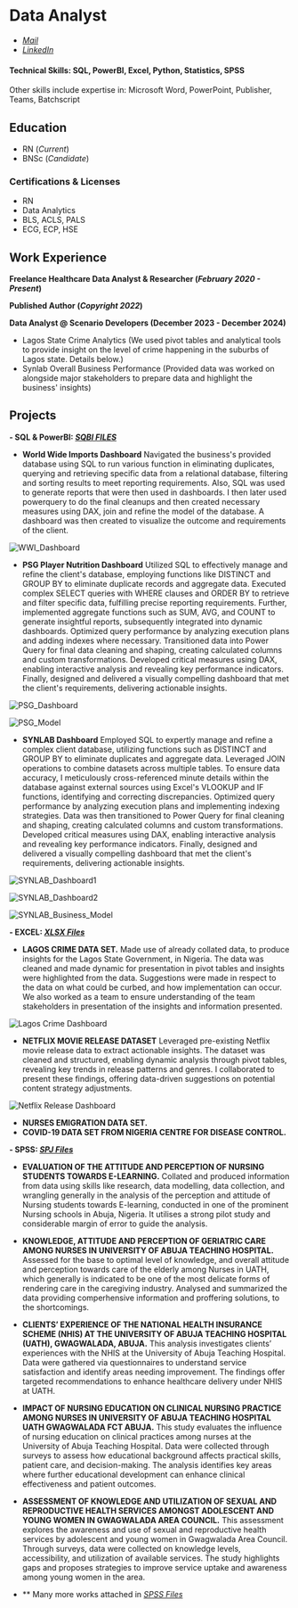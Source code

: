 # Data Analyst
- _[Mail](mailto:seysho97@gmail.com)_ 
- _[LinkedIn](www.linkedin.com/in/seyi-shokera-1b49921a8)_

#### Technical Skills: SQL, PowerBI, Excel, Python, Statistics, SPSS
Other skills include expertise in: Microsoft Word, PowerPoint, Publisher, Teams, Batchscript

## Education 
- RN (_Current_)
- BNSc (_Candidate_)

### Certifications & Licenses
- RN
- Data Analytics
- BLS, ACLS, PALS
- ECG, ECP, HSE

## Work Experience
**Freelance Healthcare Data Analyst & Researcher (_February 2020 - Present_)**

**Published Author (_Copyright 2022_)**

**Data Analyst @ Scenario Developers (December 2023 - December 2024)**
- Lagos State Crime Analytics (We used pivot tables and analytical tools to provide insight on the level of crime happening in the suburbs of Lagos state. Details below.)
- Synlab Overall Business Performance (Provided data was worked on alongside major stakeholders to prepare data and highlight the business' insights)

## Projects
**- SQL & PowerBI: _[SQBI FILES](https://tinyurl.com/yzuz4xda)_**
  - **World Wide Imports Dashboard**
    Navigated the business's provided database using SQL to run various function in eliminating duplicates, querying and retrieving specific data from a relational database, filtering and sorting results to meet reporting requirements. Also, SQL was used to generate reports that were then used in dashboards. I then later used powerquery to do the final cleanups and then created necessary measures using DAX, join and refine the model of the database. A dashboard was then created to visualize the outcome and requirements of the client.

![WWI_Dashboard](/assets/WWI_Dashboard.jpeg)
  
 - **PSG Player Nutrition Dashboard**
    Utilized SQL to effectively manage and refine the client's database, employing functions like DISTINCT and GROUP BY to eliminate duplicate records and aggregate data. Executed complex SELECT queries with WHERE clauses and ORDER BY to retrieve and filter specific data, fulfilling precise reporting requirements. Further, implemented aggregate functions such as SUM, AVG, and COUNT to generate insightful reports, subsequently integrated into dynamic dashboards. Optimized query performance by analyzing execution plans and adding indexes where necessary. Transitioned data into Power Query for final data cleaning and shaping, creating calculated columns and custom transformations. Developed critical measures using DAX, enabling interactive analysis and revealing key performance indicators. Finally, designed and delivered a visually compelling dashboard that met the client's requirements, delivering actionable insights.

 ![PSG_Dashboard](/assets/PSG_Player_Nutrition_Data.jpeg)
 
 ![PSG_Model](/assets/Player_Nutrition_Model.jpeg)

   - **SYNLAB Dashboard**
    Employed SQL to expertly manage and refine a complex client database, utilizing functions such as DISTINCT and GROUP BY to eliminate duplicates and aggregate data. Leveraged JOIN operations to combine datasets across multiple tables. To ensure data accuracy, I meticulously cross-referenced minute details within the database against external sources using Excel's VLOOKUP and IF functions, identifying and correcting discrepancies. Optimized query performance by analyzing execution plans and implementing indexing strategies. Data was then transitioned to Power Query for final cleaning and shaping, creating calculated columns and custom transformations. Developed critical measures using DAX, enabling interactive analysis and revealing key performance indicators. Finally, designed and delivered a visually compelling dashboard that met the client's requirements, delivering actionable insights.

![SYNLAB_Dashboard1](/assets/SYNLAB_Overall_Business_Data1.jpeg)

![SYNLAB_Dashboard2](/assets/SYNLAB_Overall_Business_Data2.jpeg)

![SYNLAB_Business_Model](/assets/SYNLAB_Business_Model.jpeg)

**- EXCEL: _[XLSX Files](https://tinyurl.com/4hmzhkj7)_**
  - **LAGOS CRIME DATA SET.** 
    Made use of already collated data, to produce insights for the Lagos State Government, in Nigeria. The data was cleaned and made dynamic for presentation in pivot tables and insights were highlighted from the data. Suggestions were made in respect to the data on what could be curbed, and how implementation can occur. We also worked as a team to ensure understanding of the team stakeholders in presentation of the insights and information presented.
    
![Lagos Crime Dashboard](/assets/Lagos_Crime.jpeg)

  - **NETFLIX MOVIE RELEASE DATASET**
    Leveraged pre-existing Netflix movie release data to extract actionable insights. The dataset was cleaned and structured, enabling dynamic analysis through pivot tables, revealing key trends in release patterns and genres. I collaborated to present these findings, offering data-driven suggestions on potential content strategy adjustments.
    
![Netflix Release Dashboard](/assets/Netflix_Release.jpeg)

  - **NURSES EMIGRATION DATA SET.**
  - **COVID-19 DATA SET FROM NIGERIA CENTRE FOR DISEASE CONTROL.**

**- SPSS: _[SPJ Files](https://tinyurl.com/59psffac)_**
  - **EVALUATION OF THE ATTITUDE AND PERCEPTION OF NURSING STUDENTS TOWARDS E-LEARNING.**
    Collated and produced information from data using skills like research, data modelling, data collection, and wrangling generally in the analysis of the perception and attitude of Nursing students towards E-learning, conducted in one of the prominent Nursing schools in Abuja, Nigeria. It utilises a strong pilot study and considerable margin of error to guide the analysis.
  
  - **KNOWLEDGE, ATTITUDE AND PERCEPTION OF GERIATRIC CARE AMONG NURSES IN UNIVERSITY OF ABUJA TEACHING HOSPITAL.**
    Assessed for the base to optimal level of knowledge, and overall attitude and perception towards care of the elderly among Nurses in UATH, which generally is indicated to be one of the most delicate forms of rendering care in the caregiving industry. Analysed and summarized the data providing comperhensive information and proffering solutions, to the shortcomings.
    
  - **CLIENTS’ EXPERIENCE OF THE NATIONAL HEALTH INSURANCE SCHEME (NHIS) AT THE UNIVERSITY OF ABUJA TEACHING HOSPITAL (UATH), GWAGWALADA, ABUJA.**
    This analysis investigates clients’ experiences with the NHIS at the University of Abuja Teaching Hospital. Data were gathered via questionnaires to understand service satisfaction and identify areas needing improvement. The findings offer targeted recommendations to enhance healthcare delivery under NHIS at UATH.
    
  - **IMPACT OF NURSING EDUCATION ON CLINICAL NURSING PRACTICE AMONG NURSES IN UNIVERSITY OF ABUJA TEACHING HOSPITAL UATH GWAGWALADA FCT ABUJA.**
    This study evaluates the influence of nursing education on clinical practices among nurses at the University of Abuja Teaching Hospital. Data were collected through surveys to assess how educational background affects practical skills, patient care, and decision-making. The analysis identifies key areas where further educational development can enhance clinical effectiveness and patient outcomes.
  
  - **ASSESSMENT OF KNOWLEDGE AND UTILIZATION OF SEXUAL AND REPRODUCTIVE HEALTH SERVICES AMONGST ADOLESCENT AND YOUNG WOMEN IN GWAGWALADA AREA COUNCIL.**
     This assessment explores the awareness and use of sexual and reproductive health services by adolescent and young women in Gwagwalada Area Council. Through surveys, data were collected on knowledge levels, accessibility, and utilization of available services. The study highlights gaps and proposes strategies to improve service uptake and awareness among young women in the area.

- ** Many more works attached in _[SPSS Files](https://tinyurl.com/59psffac)_


